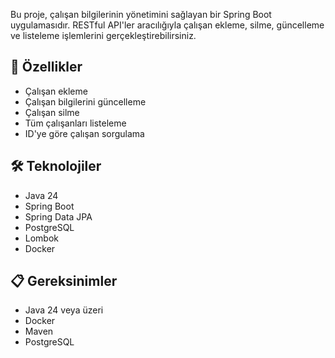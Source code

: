 
Bu proje, çalışan bilgilerinin yönetimini sağlayan bir Spring Boot uygulamasıdır. RESTful API'ler aracılığıyla çalışan ekleme, silme, güncelleme ve listeleme işlemlerini gerçekleştirebilirsiniz.

## 🚀 Özellikler

- Çalışan ekleme
- Çalışan bilgilerini güncelleme
- Çalışan silme
- Tüm çalışanları listeleme
- ID'ye göre çalışan sorgulama

## 🛠 Teknolojiler

- Java 24
- Spring Boot
- Spring Data JPA
- PostgreSQL
- Lombok
- Docker

## 📋 Gereksinimler

- Java 24 veya üzeri
- Docker
- Maven
- PostgreSQL
